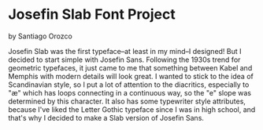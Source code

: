 # Josefin Slab Font Project
by Santiago Orozco

Josefin Slab was the first typeface–at least in my mind–I designed! But I decided to start simple with Josefin Sans. Following the 1930s trend for geometric typefaces, it just came to me that something between Kabel and Memphis with modern details will look great.
I wanted to stick to the idea of Scandinavian style, so I put a lot of attention to the diacritics, especially to "æ" which has loops connecting in a continuous way, so the "e" slope was determined by this character.
It also has some typewriter style attributes, because I've liked the Letter Gothic typeface since I was in high school, and that's why I decided to make a Slab version of Josefin Sans.

